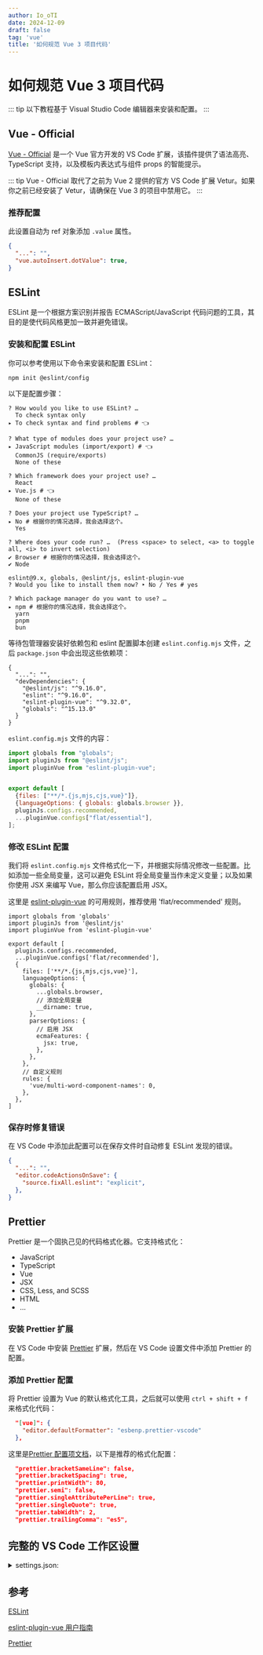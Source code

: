 ```yaml
---
author: Io_oTI
date: 2024-12-09
draft: false
tag: 'vue'
title: '如何规范 Vue 3 项目代码'
---
```


# 如何规范 Vue 3 项目代码

::: tip
以下教程基于 Visual Studio Code 编辑器来安装和配置。
:::

## Vue - Official

[Vue - Official](https://marketplace.visualstudio.com/items?itemName=Vue.volar) 是一个 Vue 官方开发的 VS Code 扩展，该插件提供了语法高亮、TypeScript 支持，以及模板内表达式与组件 props 的智能提示。

::: tip
Vue - Official 取代了之前为 Vue 2 提供的官方 VS Code 扩展 Vetur。如果你之前已经安装了 Vetur，请确保在 Vue 3 的项目中禁用它。
:::

### 推荐配置

此设置自动为 ref 对象添加 `.value` 属性。

```json
{
  "...": "",
  "vue.autoInsert.dotValue": true,
}
```

## ESLint

ESLint 是一个根据方案识别并报告 ECMAScript/JavaScript 代码问题的工具，其目的是使代码风格更加一致并避免错误。

### 安装和配置 ESLint

你可以参考使用以下命令来安装和配置 ESLint：

```shell
npm init @eslint/config
```

以下是配置步骤：

```shell
? How would you like to use ESLint? …
  To check syntax only
▸ To check syntax and find problems # 👈

? What type of modules does your project use? …
▸ JavaScript modules (import/export) # 👈
  CommonJS (require/exports)
  None of these

? Which framework does your project use? …
  React
▸ Vue.js # 👈
  None of these

? Does your project use TypeScript? …
▸ No # 根据你的情况选择，我会选择这个。
  Yes

? Where does your code run? …  (Press <space> to select, <a> to toggle all, <i> to invert selection)
✔ Browser # 根据你的情况选择，我会选择这个。
✔ Node

eslint@9.x, globals, @eslint/js, eslint-plugin-vue
? Would you like to install them now? ‣ No / Yes # yes

? Which package manager do you want to use? …
▸ npm # 根据你的情况选择，我会选择这个。
  yarn
  pnpm
  bun
```

等待包管理器安装好依赖包和 eslint 配置脚本创建 `eslint.config.mjs` 文件，之后 `package.json` 中会出现这些依赖项：

```json{4-7}
{
  "...": "",
  "devDependencies": {
    "@eslint/js": "^9.16.0",
    "eslint": "^9.16.0",
    "eslint-plugin-vue": "^9.32.0",
    "globals": "^15.13.0"
  }
}
```

`eslint.config.mjs` 文件的内容：

```javascript
import globals from "globals";
import pluginJs from "@eslint/js";
import pluginVue from "eslint-plugin-vue";


export default [
  {files: ["**/*.{js,mjs,cjs,vue}"]},
  {languageOptions: { globals: globals.browser }},
  pluginJs.configs.recommended,
  ...pluginVue.configs["flat/essential"],
];
```

### 修改 ESLint 配置

我们将 `eslint.config.mjs` 文件格式化一下，并根据实际情况修改一些配置。比如添加一些全局变量，这可以避免 ESLint 将全局变量当作未定义变量；以及如果你使用 JSX 来编写 Vue，那么你应该配置启用 JSX。

这里是 [eslint-plugin-vue](https://eslint.vuejs.org/rules/) 的可用规则，推荐使用 'flat/recommended' 规则。

```javascript{3,7,14,18-20}
import globals from 'globals'
import pluginJs from '@eslint/js'
import pluginVue from 'eslint-plugin-vue'

export default [
  pluginJs.configs.recommended,
  ...pluginVue.configs['flat/recommended'],
  {
    files: ['**/*.{js,mjs,cjs,vue}'],
    languageOptions: {
      globals: {
        ...globals.browser,
        // 添加全局变量
        __dirname: true,
      },
      parserOptions: {
        // 启用 JSX
        ecmaFeatures: {
          jsx: true,
        },
      },
    },
    // 自定义规则
    rules: {
      'vue/multi-word-component-names': 0,
    },
  },
]
```

### 保存时修复错误

在 VS Code 中添加此配置可以在保存文件时自动修复 ESLint 发现的错误。

```json
{
  "...": "",
  "editor.codeActionsOnSave": {
    "source.fixAll.eslint": "explicit",
  },
}
```

## Prettier

Prettier 是一个固执己见的代码格式化器。它支持格式化：

- JavaScript
- TypeScript
- Vue
- JSX
- CSS, Less, and SCSS
- HTML
- ...

### 安装 Prettier 扩展

在 VS Code 中安装 [Prettier](https://marketplace.visualstudio.com/items?itemName=esbenp.prettier-vscode) 扩展，然后在 VS Code 设置文件中添加 Prettier 的配置。

### 添加 Prettier 配置

将 Prettier 设置为 Vue 的默认格式化工具，之后就可以使用 `ctrl + shift + f` 来格式化代码：

```json
  "[vue]": {
    "editor.defaultFormatter": "esbenp.prettier-vscode"
  },
```

这里是[Prettier 配置项文档](https://prettier.io/docs/en/options)，以下是推荐的格式化配置：

```json
  "prettier.bracketSameLine": false,
  "prettier.bracketSpacing": true,
  "prettier.printWidth": 80,
  "prettier.semi": false,
  "prettier.singleAttributePerLine": true,
  "prettier.singleQuote": true,
  "prettier.tabWidth": 2,
  "prettier.trailingComma": "es5",
```

## 完整的 VS Code 工作区设置

<details>
  <summary>settings.json:</summary>
  <p>

  ```json
  {
    /* vscode - editor */
    "editor.codeActionsOnSave": {
      "source.fixAll.eslint": "explicit",
    },

    /* vscode - vue */
    "[vue]": {
      "editor.defaultFormatter": "esbenp.prettier-vscode"
    },
    /* vscode - javascript */
    "[javascript]": {
      "editor.defaultFormatter": "esbenp.prettier-vscode"
    },
    /* vscode - typescript */
    "[typescript]": {
      "editor.defaultFormatter": "esbenp.prettier-vscode"
    },
    /* vscode - jsx */
    "[javascriptreact]": {
      "editor.defaultFormatter": "esbenp.prettier-vscode"
    },

    /* extensions - vue official */
    "vue.autoInsert.dotValue": true,

    /* extensions - prettier */
    "prettier.bracketSameLine": false,
    "prettier.bracketSpacing": true,
    "prettier.printWidth": 80,
    "prettier.semi": false,
    "prettier.singleAttributePerLine": true,
    "prettier.singleQuote": true,
    "prettier.tabWidth": 2,
    "prettier.trailingComma": "es5",
  }
  ```

  </p>
</details>

## 参考

[ESLint](https://eslint.org/docs/latest/)

[eslint-plugin-vue 用户指南](https://eslint.vuejs.org/user-guide/)

[Prettier](https://prettier.io/docs/en/)
